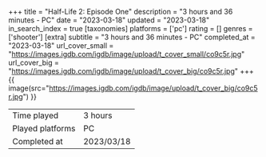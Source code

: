 +++
title = "Half-Life 2: Episode One"
description = "3 hours and 36 minutes - PC"
date = "2023-03-18"
updated = "2023-03-18"
in_search_index = true
[taxonomies]
platforms = ['pc']
rating = []
genres = ['shooter']
[extra]
subtitle = "3 hours and 36 minutes - PC"
completed_at = "2023-03-18"
url_cover_small = "https://images.igdb.com/igdb/image/upload/t_cover_small/co9c5r.jpg"
url_cover_big = "https://images.igdb.com/igdb/image/upload/t_cover_big/co9c5r.jpg"
+++
{{ image(src="https://images.igdb.com/igdb/image/upload/t_cover_big/co9c5r.jpg") }}

|              |            |
| ------------ | ---------- |
| Time played  | 3 hours |
| Played platforms    | PC |
| Completed at | 2023/03/18 |


